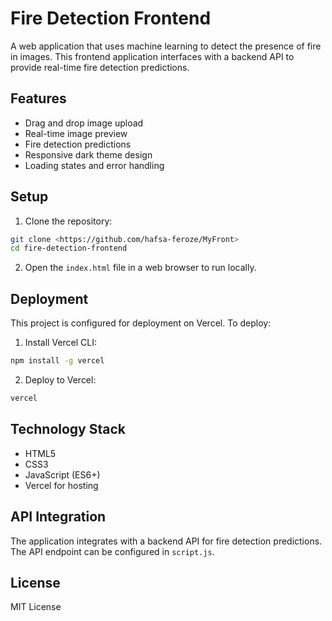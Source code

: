 # Fire Detection Frontend

A web application that uses machine learning to detect the presence of fire in images. This frontend application interfaces with a backend API to provide real-time fire detection predictions.

## Features

- Drag and drop image upload
- Real-time image preview
- Fire detection predictions
- Responsive dark theme design
- Loading states and error handling

## Setup

1. Clone the repository:
```bash
git clone <https://github.com/hafsa-feroze/MyFront>
cd fire-detection-frontend
```

2. Open the `index.html` file in a web browser to run locally.

## Deployment

This project is configured for deployment on Vercel. To deploy:

1. Install Vercel CLI:
```bash
npm install -g vercel
```

2. Deploy to Vercel:
```bash
vercel
```

## Technology Stack

- HTML5
- CSS3
- JavaScript (ES6+)
- Vercel for hosting

## API Integration

The application integrates with a backend API for fire detection predictions. The API endpoint can be configured in `script.js`.

## License

MIT License 